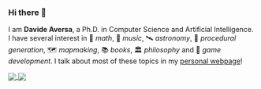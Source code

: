 ### Hi there 👋

I am **Davide Aversa**, a Ph.D. in Computer Science and Artificial Intelligence. I have several interest in 🧮 _math_, 🎸 _music_, 🛰 _astronomy_, 🎲 _procedural generation_, 🗺 _mapmaking_, 📚 _books_, 🏛 _philosophy_ and 👾 _game development_. I talk about most of these topics in my [personal webpage][1]!

<a href="https://github.com/THeK3nger">
  <img align="center" src="https://github-readme-stats.vercel.app/api?username=thek3nger&count_private=true&show_icons=true&theme=nightowl" />
</a>
<a href="https://github.com/THeK3nger">
  <img align="center" src="https://github-readme-stats.vercel.app/api/top-langs/?username=thek3nger&layout=compact&theme=nightowl&langs_count=8" />
</a>

[1]: https://www.davideaversa.it
